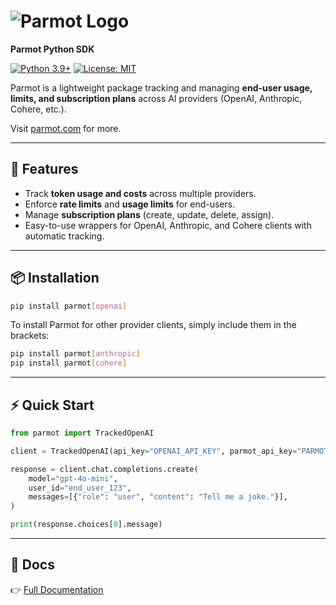 # ![Parmot Logo](https://parmot-frontend.vercel.app/_next/image?url=%2Flogo.png&w=128&q=75)

**Parmot Python SDK**

[![Python 3.9+](https://img.shields.io/badge/Python-3.9+-blue.svg)](https://www.python.org/downloads/)
[![License: MIT](https://img.shields.io/badge/License-MIT-green.svg)](https://opensource.org/licenses/MIT)

Parmot is a lightweight package tracking and managing **end-user usage, limits, and subscription plans** across AI providers (OpenAI, Anthropic, Cohere, etc.).

Visit [parmot.com](https://www.parmot.com/) for more.

---

## 🚀 Features

- Track **token usage and costs** across multiple providers.
- Enforce **rate limits** and **usage limits** for end-users.
- Manage **subscription plans** (create, update, delete, assign).
- Easy-to-use wrappers for OpenAI, Anthropic, and Cohere clients with automatic tracking.

---

## 📦 Installation

```bash
pip install parmot[openai]
```

To install Parmot for other provider clients, simply include them in the brackets:

```bash
pip install parmot[anthropic]
pip install parmot[cohere]
```

---

## ⚡ Quick Start

```python
from parmot import TrackedOpenAI

client = TrackedOpenAI(api_key="OPENAI_API_KEY", parmot_api_key="PARMOT_API_KEY")

response = client.chat.completions.create(
    model="gpt-4o-mini",
    user_id="end_user_123",
    messages=[{"role": "user", "content": "Tell me a joke."}],
)

print(response.choices[0].message)
```

---

## 📖 Docs

👉 [Full Documentation](https://www.parmot.com/docs)
